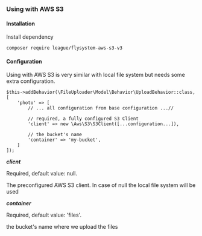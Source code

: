 ### Using with AWS S3

#### Installation

Install dependency

```
composer require league/flysystem-aws-s3-v3
```

#### Configuration

Using with AWS S3 is very similar with local file system but needs some extra configuration.

```
$this->addBehavior(\FileUploader\Model\Behavior\UploadBehavior::class, [
    'photo' => [
        // ... all configuration from base configuration ...//

        // required, a fully configured S3 Client
        'client' => new \Aws\S3\S3Client([...configuration...]),

        // the bucket's name
        'container' => 'my-bucket',
    ]
]);
```

***client***

Required, default value: null.

The preconfigured AWS S3 client. In case of null the local file system will be used

***container***

Required, default value: 'files'.

the bucket's name where we upload the files
